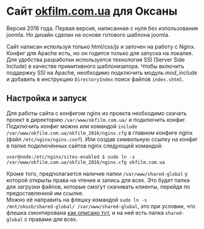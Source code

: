 Сайт [okfilm.com.ua](http://okfilm.com.ua/) для Оксаны
=========================================================
Версия 2016 года. Первая версия, написанная с нуля без изпользования joomla. Но дизайн сделан на основе готового шаблона joomla.

Сайт написан используя только html/css/js и заточен на работу с Nginx. Конфиг для Apache есть, но он годится только для запуска на локалке.
Для удобства разработки используется технология SSI (Server Side Include) в качестве примитивного шаблонизатора. Чтобы включить поддержку SSI на Apache, необходимо подключить модуль *mod_include* и добавить в инструкцию `DirectoryIndex` поиск файлов `index.shtml`.

Настройка и запуск
------------------
Для работы сайта с конфигом nginx из проекта необходимо скачать проект в директорию `/var/www/okfilm.com.ua/` и подключить конфиг. Подключить конфиг можно или командой `include /var/www/okfilm.com.ua/okfilm_2016/nginx.cfg` в главном конфиге nginx (файл `/etc/nginx/nginx.conf`). Или создав символьную ссылку на конфиг в папке подключённых сайтов nginx следующей командой:

`user@node:/etc/nginx/sites-enabled $ sudo ln -s /var/www/okfilm.com.ua/okfilm_2016/nginx.cfg okfilm.com.ua`

Кроме того, предполагается наличие папки `/var/www/shared-global` у которой открыты права на чтение и запись для всех. Это будет папка для загрузки файлов, которые смогут скачивать клиенты, перейдя по предоставленной им ссылке.  
Можно её направить на флешку командой `sudo ln -s /mnt/okusb/shared-global/ /var/www/shared-global`, это при условии, что флешка смонтирована [как описано тут](https://github.com/ZatolokinPavel/RPiNotes/blob/master/USB%20%D1%84%D0%BB%D0%B5%D1%88%D0%BA%D0%B0.md), и на ней есть папка `shared-global` с правами для всех.  
